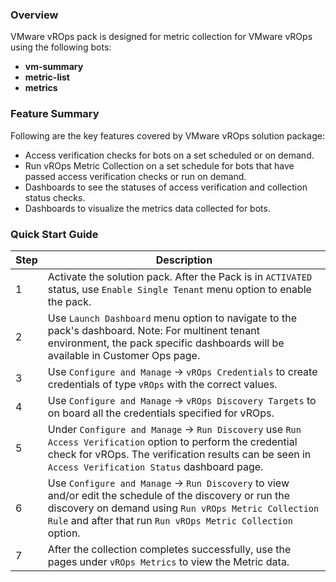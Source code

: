 ### Overview  

VMware vROps pack is designed for metric collection for VMware vROps using the following bots:     

- **vm-summary**  
- **metric-list**  
- **metrics**

### Feature Summary

Following are the key features covered by VMware vROps solution package:
- Access verification checks for bots on a set scheduled or on demand.
- Run vROps Metric Collection on a set schedule for bots that have passed access verification checks or run on demand.
- Dashboards to see the statuses of access verification and collection status checks.
- Dashboards to visualize the metrics data collected for bots.

### Quick Start Guide  
   
| Step | Description                                                                                                                                                                                                                  |  
|------|------------------------------------------------------------------------------------------------------------------------------------------------------------------------------------------------------------------------------|  
| 1    | Activate the solution pack. After the Pack is in `ACTIVATED` status, use `Enable Single Tenant` menu option to enable the pack.                                                                                           |  
| 2    | Use `Launch Dashboard` menu option to navigate to the pack's dashboard. Note: For multinent tenant environment, the pack specific dashboards will be available in Customer Ops page.                                         |     
| 3   | Use `Configure and Manage` ->  `vROps Credentials` to create credentials of type `vROps`  with the correct values.                                                                                                                |   
| 4    | Use `Configure and Manage` -> `vROps Discovery Targets` to on board all the credentials specified for vROps.                                                                                                                 |  
| 5    | Under `Configure and Manage` ->  `Run Discovery`  use `Run Access Verification` option to perform the credential check for vROps. The verification results can be seen in `Access Verification Status` dashboard page.       |  
| 6    | Use `Configure and Manage` ->  `Run Discovery` to view and/or edit the schedule of the discovery or run the discovery on demand using `Run vROps Metric Collection Rule` and after that run `Run vROps Metric Collection` option. |  
| 7    | After the collection completes successfully, use the pages under `vROps Metrics` to view the Metric data.                                                                                                                    |